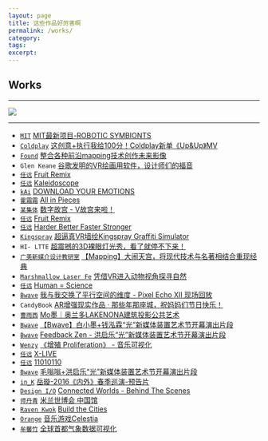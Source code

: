 ```yaml
---
layout: page
title: 这些作品好厉害啊
permalink: /works/
category:
tags:
excerpt:
---
```


## Works

---

[![](http://yuanren.cc/wp-content/uploads/2016/04/11010110_Cover.png)](http://yuanren.cc/11010110/)

---

* [`MIT`](http://www.mit.edu/) [MIT最新项目-ROBOTIC SYMBIONTS](http://mp.weixin.qq.com/s?__biz=MzA4NTc5MDU5OQ==&mid=2665092910&idx=1&sn=1ea11499710c83e49ec99ab143efdcb0&scene=2&srcid=0518YkJFaZaHkrC0Wak8wvP4&from=timeline&isappinstalled=0#wechat_redirect)
* [`Coldplay`](http://coldplay.com/) [这创意+执行我给100分！Coldplay新单《Up&Up》MV](http://mp.weixin.qq.com/s?__biz=MjM5MjEyOTIyMA==&mid=2651445418&idx=1&sn=bc527e3da0096493224ac0520ba89ddc&scene=2&srcid=0519mVKPT3dDu1LW8gdy39lE&from=timeline&isappinstalled=0#wechat_redirect)
* [`Found`](http://www.found-studio.com/) [整合各种前沿mapping技术创作未来影像](http://mp.weixin.qq.com/s?__biz=MzA3NDY1NDcyMw==&mid=2651478372&idx=1&sn=f15e738757cebee01f025bfdba5b14a3&scene=2&srcid=0519PtaiU7LLKpir8fqRMYaB&from=timeline&isappinstalled=0#wechat_redirect)
* `Glen Keane` [谷歌发明的VR绘画用软件，设计师们的福音](http://mp.weixin.qq.com/s?__biz=MzA3NDY1NDcyMw==&mid=2651478153&idx=1&sn=d644747b55eb86a4e45c98e87ce4d861&scene=0#wechat_redirect)
* [`任远`](http://yuanren.cc) [Fruit Remix](http://yuanren.cc/fruit-remix/)
* [`任远`](http://yuanren.cc) [Kaleidoscope](http://yuanren.cc/kaleidoscope/)
* [`kAi`](http://www.dkaib.com/) [DOWNLOAD YOUR EMOTIONS](http://v.youku.com/v_show/id_XMTU2Njk4OTEzMg==.html?x)
* [`霍霜霜`](http://shuangshuanghuo.net/) [All in Pieces](https://vimeo.com/127665422)
* [`某集体`](http://www.moujiti.com/) [数字故宫 - V故宫来啦！](http://mp.weixin.qq.com/s?__biz=MjM5MTc0MDU2NA==&mid=2651288651&idx=1&sn=d2b12db2b1868b090f38d7e2bcc688c6&scene=2&srcid=0429QuKCQNxcdKy4Rjo86HaD&from=timeline&isappinstalled=0#wechat_redirect)
* [`任远`](http://yuanren.cc) [Fruit Remix](http://yuanren.cc/fruit-remix/)
* [`任远`](http://yuanren.cc) [Harder Better Faster Stronger](http://yuanren.cc/harder-better-faster-stronger/)
* [`Kingspray`](http://graffitisimulator.com/) [超逼真VR墙绘Kingspray Graffiti Simulator](http://mp.weixin.qq.com/s?__biz=MzA4NTc5MDU5OQ==&mid=2665092793&idx=1&sn=e6bc76043f694806add680ab46823665&scene=0#wechat_redirect)
* `HI- LTTE` [超震撼的3D裸眼灯光秀，看了就停不下来！](http://mp.weixin.qq.com/s?__biz=MzA5NzQwNDE0MA==&mid=2650266993&idx=1&sn=aff68b203c70b2fa53b7b6eb56052695&scene=0#wechat_redirect)
* [`广美新媒介设计教研室`](http://weibo.com/newmedia001?is_all=1) [【Mapping】大闹天宫，将现代技术与名著相结合重现经典](http://mp.weixin.qq.com/s?__biz=MzA3NDY1NDcyMw==&mid=2651478229&idx=2&sn=76e146e60369d534078a5f2923eae15a&scene=2&srcid=0511MWNJLE9s1UR5bTv5zclG&from=timeline&isappinstalled=0#wechat_redirect)
* [`Marshmallow Laser Fe`](http://marshmallowlaserfeast.com/) [凭借VR进入动物视角探寻自然](http://mp.weixin.qq.com/s?__biz=MzA4NTc5MDU5OQ==&mid=2665092463&idx=1&sn=1e3811a462550ef0839d9ac907a7a7da&scene=0#wechat_redirect)
* [`任远`](http://yuanren.cc) [Human = Science](http://yuanren.cc/human-science/)
* [`Bwave`](http://bwave.org) [我与我交换了平行空间的维度 - Pixel Echo XII 现场回放](http://mp.weixin.qq.com/s?__biz=MzA4MjMwMTA5Ng==&mid=2650985256&idx=1&sn=931114e561e165a8d5688e13342f5234&scene=1&srcid=05099N3u4aJFOtCvju6L0XiY&from=groupmessage&isappinstalled=0#wechat_redirect)
* `CandyBook` [AR增强现实作品 · 那些年那座城，祝妈妈们节日快乐！](http://mp.weixin.qq.com/s?__biz=MzA3NDY1NDcyMw==&mid=2651478195&idx=1&sn=706f36484e2ac40f63bac761224221f1&scene=0#wechat_redirect)
* [`曹雨西`](http://www.caoyuxi.org/) [Mo墨｜奥兰多LAKENONA建筑投影公共艺术](http://mp.weixin.qq.com/s?__biz=MzAxNjc4NzQxMQ==&mid=402661612&idx=1&sn=4b11c5b2a7d9db190075df3c34667b1e&scene=2&srcid=0408wa955JLGeskomVTfpvbm&from=timeline&isappinstalled=0#wechat_redirect)
* [`Bwave`](http://bwave.org) [【Bwave】白小墨+钱泓霖“光”新媒体装置艺术节开幕演出片段](http://mp.weixin.qq.com/s?__biz=MzA4MjMwMTA5Ng==&mid=2650985252&idx=1&sn=1e1790f4204a0d8376a16a740499a002&scene=0#wechat_redirect)
* [`Bwave`](http://bwave.org) [Feedback Zen - 洪启乐“光”新媒体装置艺术节开幕演出片段](http://mp.weixin.qq.com/s?__biz=MzA4MjMwMTA5Ng==&mid=2650985200&idx=1&sn=fb73076e7f94786191d92479c85b6f7d&scene=0#wechat_redirect)
* [`Wenzy`](http://wenzy.zcool.com.cn) [《增殖 Proliferation》 - 音乐可视化](http://mp.weixin.qq.com/s?__biz=MzA5OTgyMDk3Mg==&mid=402287256&idx=1&sn=49f34ad9bec59b5d456fa6e8ee5b5cf4&scene=4#wechat_redirect)
* [`任远`](http://yuanren.cc) [X-LIVE](http://yuanren.cc/x-live/)
* [`任远`](http://yuanren.cc) [11010110](http://yuanren.cc/11010110/)
* [`Bwave`](http://bwave.org) [毛嗡嗡+洪启乐“光”新媒体装置艺术节开幕演出片段](http://mp.weixin.qq.com/s?__biz=MzA4MjMwMTA5Ng==&mid=2650985231&idx=1&sn=9b9360f684444f36b36b288ad7b99948&scene=0#wechat_redirect)
* [`in_K`](http://vjink.com) [岳璇-2016《内外》春季巡演-预告片](http://m.v.qq.com/play/play.html?coverid=&vid=c0186gnd9go&from=timeline&isappinstalled=1)
* [`Design I/O`](http://design-io.com/) [Connected Worlds - Behind The Scenes](https://vimeo.com/131665883)
* [`师丹青`](http://www.shidanqing.com/) [米兰世博会 中国馆](http://v.qq.com/boke/page/l/0/z/l0154nzf24z.html)
* [`Raven Kwok`](http://ravenkwok.com/) [Build the Cities](http://www.tudou.com/programs/view/xHAx0LBKaF0/)
* [`Orange`](http://orange.imlab.cc/) [音乐游戏Celestia](http://v.youku.com/v_show/id_XNTUyMzU1MjAw.html?from=y1.9-3.1)
* [`牟馨竹`](http://laomouer.lofter.com/) [全球首都气象数据可视化](http://v.youku.com/v_show/id_XOTY0OTM0NDIw.html?from=y1.7-1.2)
